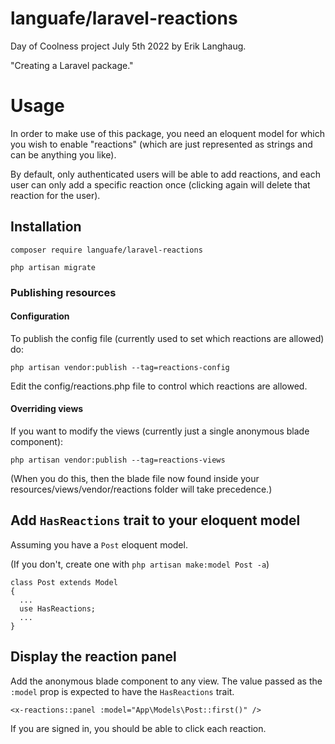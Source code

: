 # languafe/laravel-reactions

Day of Coolness project July 5th 2022 by Erik Langhaug.

"Creating a Laravel package."


# Usage

In order to make use of this package, you need an eloquent model for which you
wish to enable "reactions" (which are just represented as strings and can be
anything you like).

By default, only authenticated users will be able to add reactions, and each
user can only add a specific reaction once (clicking again will delete that
reaction for the user).

## Installation

`composer require languafe/laravel-reactions`

`php artisan migrate`

### Publishing resources

#### Configuration

To publish the config file (currently used to set which reactions are allowed) do:

`php artisan vendor:publish --tag=reactions-config`

Edit the config/reactions.php file to control which reactions are allowed.

#### Overriding views

If you want to modify the views (currently just a single anonymous blade component):

`php artisan vendor:publish --tag=reactions-views`

(When you do this, then the blade file now found inside your resources/views/vendor/reactions folder will take precedence.)

## Add `HasReactions` trait to your eloquent model

Assuming you have a `Post` eloquent model.

(If you don't, create one with `php artisan make:model Post -a`)

```
class Post extends Model
{
  ...
  use HasReactions;
  ...
}
```

## Display the reaction panel

Add the anonymous blade component to any view. The value passed as the `:model`
prop is expected to have the `HasReactions` trait.

```
<x-reactions::panel :model="App\Models\Post::first()" />
```

If you are signed in, you should be able to click each reaction.

